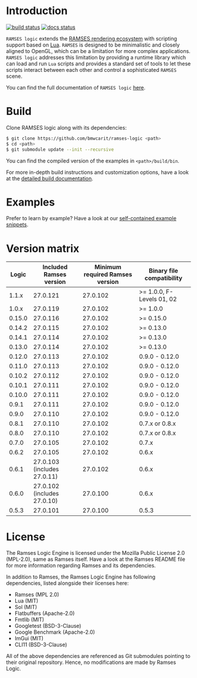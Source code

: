 # Introduction


[![build status](https://github.com/bmwcarit/ramses-logic/workflows/CMake/badge.svg?branch=master)](https://github.com/bmwcarit/ramses-logic/actions?query=branch%3Amaster) [![docs status](https://readthedocs.org/projects/ramses-logic/badge/?style=flat)](https://ramses-logic.readthedocs.io/en/latest/)

`RAMSES logic` extends the [RAMSES rendering ecosystem](https://ramses-sdk.readthedocs.io/) with scripting support based on
[Lua](https://github.com/lua/lua). `RAMSES` is designed to be minimalistic and closely aligned to OpenGL, which can be a
limitation for more complex applications. `RAMSES logic` addresses this limitation by providing a runtime library which can
load and run `Lua` scripts and provides a standard set of tools to let these scripts interact between each other and control
a sophisticated `RAMSES` scene.

You can find the full documentation of `RAMSES logic` [here](https://ramses-logic.readthedocs.io/).

# Build

Clone RAMSES logic along with its dependencies:

```bash
$ git clone https://github.com/bmwcarit/ramses-logic <path>
$ cd <path>
$ git submodule update --init --recursive
```

You can find the compiled version of the examples in `<path>/build/bin`.

For more in-depth build instructions and customization options, have a look at
the [detailed build documentation](https://ramses-logic.readthedocs.io/en/latest/build.html).

# Examples

Prefer to learn by example? Have a look at our [self-contained example snippets](https://ramses-logic.readthedocs.io/en/latest/api.html#list-of-all-examples).

# Version matrix

|Logic    | Included Ramses version       | Minimum required Ramses version    | Binary file compatibility    |
|---------|-------------------------------|------------------------------------|------------------------------|
|1.1.x    | 27.0.121                      | 27.0.102                           | >= 1.0.0, F-Levels 01, 02    |
|1.0.x    | 27.0.119                      | 27.0.102                           | >= 1.0.0                     |
|0.15.0   | 27.0.116                      | 27.0.102                           | >= 0.15.0                    |
|0.14.2   | 27.0.115                      | 27.0.102                           | >= 0.13.0                    |
|0.14.1   | 27.0.114                      | 27.0.102                           | >= 0.13.0                    |
|0.13.0   | 27.0.114                      | 27.0.102                           | >= 0.13.0                    |
|0.12.0   | 27.0.113                      | 27.0.102                           | 0.9.0 - 0.12.0               |
|0.11.0   | 27.0.113                      | 27.0.102                           | 0.9.0 - 0.12.0               |
|0.10.2   | 27.0.112                      | 27.0.102                           | 0.9.0 - 0.12.0               |
|0.10.1   | 27.0.111                      | 27.0.102                           | 0.9.0 - 0.12.0               |
|0.10.0   | 27.0.111                      | 27.0.102                           | 0.9.0 - 0.12.0               |
|0.9.1    | 27.0.111                      | 27.0.102                           | 0.9.0 - 0.12.0               |
|0.9.0    | 27.0.110                      | 27.0.102                           | 0.9.0 - 0.12.0               |
|0.8.1    | 27.0.110                      | 27.0.102                           | 0.7.x or 0.8.x               |
|0.8.0    | 27.0.110                      | 27.0.102                           | 0.7.x or 0.8.x               |
|0.7.0    | 27.0.105                      | 27.0.102                           | 0.7.x                        |
|0.6.2    | 27.0.105                      | 27.0.102                           | 0.6.x                        |
|0.6.1    | 27.0.103 (includes 27.0.11)   | 27.0.102                           | 0.6.x                        |
|0.6.0    | 27.0.102 (includes 27.0.10)   | 27.0.100                           | 0.6.x                        |
|0.5.3    | 27.0.101                      | 27.0.100                           | 0.5.3                        |

# License

The Ramses Logic Engine is licensed under the Mozilla Public License 2.0 (MPL-2.0),
same as Ramses itself. Have a look at the Ramses README file for more information
regarding Ramses and its dependencies.

In addition to Ramses, the Ramses Logic Engine has following dependencies,
listed alongside their licenses here:

* Ramses (MPL 2.0)
* Lua (MIT)
* Sol (MIT)
* Flatbuffers (Apache-2.0)
* Fmtlib (MIT)
* Googletest (BSD-3-Clause)
* Google Benchmark (Apache-2.0)
* ImGui (MIT)
* CLI11 (BSD-3-Clause)

All of the above dependencies are referenced as Git submodules pointing to their original
repository. Hence, no modifications are made by Ramses Logic.

